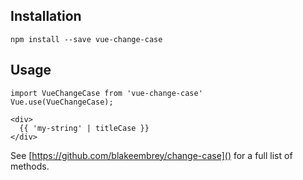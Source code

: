 ## Installation

```
npm install --save vue-change-case
```

## Usage

```
import VueChangeCase from 'vue-change-case'
Vue.use(VueChangeCase);
```

```
<div>
  {{ 'my-string' | titleCase }}
</div>
```

See [https://github.com/blakeembrey/change-case]() for a full list of methods.
